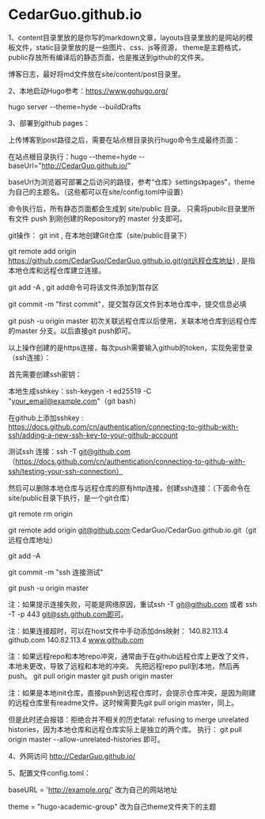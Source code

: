 # CedarGuo.github.io

1、content目录里放的是你写的markdown文章，layouts目录里放的是网站的模板文件，static目录里放的是一些图片、css、js等资源，
theme是主题格式，public存放所有编译后的静态页面，也是推送到github的文件夹。

博客日志，最好将md文件放在site/content/post目录里。

2、本地启动Hugo参考：https://www.gohugo.org/

hugo server --theme=hyde --buildDrafts

3、部署到github pages：

上传博客到post路径之后，需要在站点根目录执行hugo命令生成最终页面：

在站点根目录执行：hugo --theme=hyde --baseUrl="http://CedarGuo.github.io/" 

baseUrl为浏览器可部署之后访问的路径，参考“仓库》settings》pages”，theme为自己的主题名。（这些都可以在site/config.toml中设置）

命令执行后，所有静态页面都会生成到 site/public 目录。
只需将pubilc目录里所有文件 push 到刚创建的Repository的 master 分支即可。

git操作：
git init , 在本地创建Git仓库（site/public目录下）

git remote add origin https://github.com/CedarGuo/CedarGuo.github.io.git(git远程仓库地址) , 是指本地仓库和远程仓库建立连接。

git add -A , git add命令可将该文件添加到暂存区

git commit -m "first commit"，提交暂存区文件到本地仓库中，提交信息必填

git push -u origin master 初次关联远程仓库以后使用，关联本地仓库到远程仓库的master 分支。以后直接git push即可。

以上操作创建的是https连接，每次push需要输入github的token，实现免密登录（ssh连接）：

首先需要创建ssh密钥：

本地生成sshkey：ssh-keygen -t ed25519 -C "your_email@example.com"（git bash）

在github上添加sshkey :  https://docs.github.com/cn/authentication/connecting-to-github-with-ssh/adding-a-new-ssh-key-to-your-github-account

测试ssh 连接：ssh -T git@github.com（https://docs.github.com/cn/authentication/connecting-to-github-with-ssh/testing-your-ssh-connection）

然后可以删除本地仓库与远程仓库的原有http连接，创建ssh连接：（下面命令在site/public目录下执行，是一个git仓库）

git remote rm origin

git remote add origin git@github.com:CedarGuo/CedarGuo.github.io.git（git远程仓库地址）

git add -A

git commit -m "ssh 连接测试"

git push -u origin master

注：如果提示连接失败，可能是网络原因，重试ssh -T git@github.com 或者 ssh -T -p 443 git@ssh.github.com即可。

注：如果连接超时，可以在host文件中手动添加dns映射：
140.82.113.4 github.com
140.82.113.4 www.github.com

注：如果远程repo和本地repo冲突，通常由于在github远程仓库上更改了文件，本地未更改，导致了远程和本地的冲突。
先把远程repo pull到本地，然后再push。
git pull origin master
git push origin master

注：如果是本地init仓库，直接push到远程仓库时，会提示仓库冲突，是因为刚建的远程仓库里有readme文件。这时候需要先git pull origin master，同上。

但是此时还会报错：拒绝合并不相关的历史fatal: refusing to merge unrelated histories，因为本地仓库和远程仓库实际上是独立的两个库。
执行： git pull origin master --allow-unrelated-histories 即可。

4、外网访问
http://CedarGuo.github.io/


5、配置文件config.toml：

baseURL = 'http://example.org/' 改为自己的网站地址

theme = "hugo-academic-group" 改为自己theme文件夹下的主题

